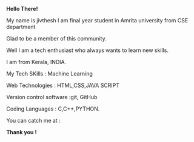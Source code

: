 **Hello There!**

 My name is jivthesh I am final year student in Amrita university from CSE department

Glad to be a member of this community.

Well I am a tech enthusiast who always wants to learn new skills.

I am from Kerala, INDIA.

My Tech SKills : Machine Learning

Web Technologies : HTML,CSS,JAVA SCRIPT

Version control software :git, GitHub


Coding Languages : C,C++,PYTHON.

You can catch me at :


[LinkedIn]: (https://www.linkedin.com/in/jivthesh/)

[GitHub]:(https://github.com/jivthesh)

**Thank you !**

